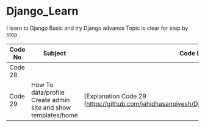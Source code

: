 # Django_Learn
I learn to Django Basic and try Django advance Topic is clear for step by step .

| Code No | Subject|Code Link |
| - | - | - |
| Code 28 |  |  |
| Code 29 | How To data/profile Create admin site and show templates/home |[Explanation Code 29 (https://github.com/jahidhasanpiyesh/Django_Learn/tree/main/Code%2029) |


